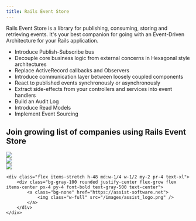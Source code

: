 ```yaml
---
title: Rails Event Store
---
```


<p class="mb-6 mt-12 text-lg sm:text-2xl leading-normal">
    Rails Event Store is a library for publishing, consuming, storing and retrieving events. It's&nbspyour best companion for going with an Event-Driven Architecture for your Rails application.
</p>

<ul class="mt-6 mb-6 flex flex-wrap -mr-4">
    <li class="flex items-stretch h-48 md:w-1/3 w-full my-2 pr-4 text-xl">
        <div class="bg-gray-100 rounded justify-center flex-grow flex items-center px-4 py-4 font-bold text-gray-500 text-center">
            Introduce Publish-Subscribe bus
        </div>
    </li>
    <li class="flex items-stretch h-48 md:w-1/3 w-full my-2 pr-4 text-xl">
        <div class="bg-gray-100 rounded justify-center flex-grow flex items-center px-4 py-4 font-bold text-gray-500 text-center">
            Decouple core business logic from external concerns in Hexagonal style architectures
        </div>
    </li>
    <li class="flex items-stretch h-48 md:w-1/3 w-full my-2 pr-4 text-xl">
        <div class="bg-gray-100 rounded justify-center flex-grow flex items-center px-4 py-4 font-bold text-gray-500 text-center">
            Replace ActiveRecord callbacks and Observers
        </div>
    </li>
    <li class="flex items-stretch h-48 md:w-1/3 w-full my-2 pr-4 text-xl">
        <div class="bg-gray-100 rounded justify-center flex-grow flex items-center px-4 py-4 font-bold text-gray-500 text-center">
            Introduce communication layer between loosely coupled components
        </div>
    </li>
    <li class="flex items-stretch h-48 md:w-1/3 w-full my-2 pr-4 text-xl">
        <div class="bg-gray-100 rounded justify-center flex-grow flex items-center px-4 py-4 font-bold text-gray-500 text-center">
            React to published events synchronously or asynchronously
        </div>
    </li>
    <li class="flex items-stretch h-48 md:w-1/3 w-full my-2 pr-4 text-xl">
        <div class="bg-gray-100 rounded justify-center flex-grow flex items-center px-4 py-4 font-bold text-gray-500 text-center">
            Extract side-effects from your controllers and services into event handlers
        </div>
    </li>
    <li class="flex items-stretch h-48 md:w-1/3 w-full my-2 pr-4 text-xl">
        <div class="bg-gray-100 rounded justify-center flex-grow flex items-center px-4 py-4 font-bold text-gray-500 text-center">
            Build an Audit Log
        </div>
    </li>
    <li class="flex items-stretch h-48 md:w-1/3 w-full my-2 pr-4 text-xl">
        <div class="bg-gray-100 rounded justify-center flex-grow flex items-center px-4 py-4 font-bold text-gray-500 text-center">
            Introduce Read Models
        </div>
    </li>
    <li class="flex items-stretch h-48 md:w-1/3 w-full my-2 pr-4 text-xl">
        <div class="bg-gray-100 rounded justify-center flex-grow flex items-center px-4 py-4 font-bold text-gray-500 text-center">
            Implement Event Sourcing
        </div>
    </li>
</ul>

<h2 class="font-bold mt-24 mb-12 -mr-6">Join growing list of companies using Rails Event Store</h2>
<div class="flex flex-wrap mb-32 -mr-4">
    <div class="flex items-stretch h-48 md:w-1/4 w-1/2 my-2 pr-4 text-xl">
        <div class="bg-gray-100 rounded justify-center flex-grow flex items-center px-4 py-4 font-bold text-gray-500 text-center">
            <a class="bg-none" href="https://billetto.co.uk">
                <img class="w-full" src="/images/billetto_logo.svg" />
            </a>
        </div>
    </div>
    <div class="flex items-stretch h-48 md:w-1/4 w-1/2 my-2 pr-4 text-xl">
        <div class="bg-gray-100 rounded justify-center flex-grow flex items-center px-4 py-4 font-bold text-gray-500 text-center">
            <a class="bg-none" href="https://zencargo.com">
                <img class="w-full" src="/images/zencargo_logo.png" />
            </a>
        </div>
    </div>
    <div class="flex items-stretch h-48 md:w-1/4 w-1/2 my-2 pr-4 text-xl">
        <div class="bg-gray-100 rounded justify-center flex-grow flex items-center px-4 py-4 font-bold text-gray-500 text-center">
            <a class="bg-none" href="https://acatus.com">
                <img class="w-full" src="/images/acatus_logo.svg" />
            </a>
        </div>
    </div>
    
    <div class="flex items-stretch h-48 md:w-1/4 w-1/2 my-2 pr-4 text-xl">
        <div class="bg-gray-100 rounded justify-center flex-grow flex items-center px-4 py-4 font-bold text-gray-500 text-center">
            <a class="bg-none" href="https://assist-software.net">
                <img class="w-full" src="/images/assist_logo.png" />
            </a>
        </div>
    </div>
</div>
